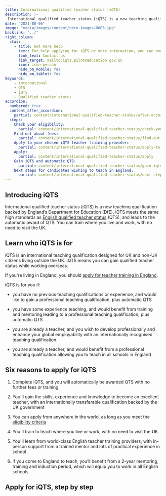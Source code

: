 ```yaml
---
title: International qualified teacher status (iQTS)
description: |-
 International qualified teacher status (iQTS) is a new teaching qualification backed by England’s Department for Education (DfE) in the UK. iQTS meets the same high standards as English qualified teacher status (QTS), and leads to the automatic award of QTS. You can train where you live and work. 
date: "2021-08-06"
image: "media/images/content/hero-images/0003.jpg"
backlink: "../"
right_column:
  ctas:
    - title: Get more help
      text: For help applying for iQTS or more information, you can email us.
      link_text: Contact us
      link_target: mailto:iqts.pilot@education.gov.uk
      icon: icon-person
      hide_on_mobile: Yes
      hide_on_tablet: Yes
keywords: 
    - international
    - QTS
    - iQTS
    - Qualified teacher status
accordion:
  numbered: true
  content_after_accordion:
    partial: content/international-qualified-teacher-status/after-accordion
  steps:
    Check your eligibility:
      partial: content/international-qualified-teacher-status/check-your-eligibility
    Find out about fees:
      partial: content/international-qualified-teacher-status/find-out-about-fees
    Apply to your chosen iQTS teacher training provider:
      partial: content/international-qualified-teacher-status/apply-to-your-chosen-iqts-teacher-training-provider
    Apply:
      partial: content/international-qualified-teacher-status/apply
    Gain iQTS and automatic QTS:
      partial: content/international-qualified-teacher-status/gain-iqts-and-automatic-qts
    Next steps for candidates wishing to teach in England:
      partial: content/international-qualified-teacher-status/next-steps-for-candidates
---
```


## Introducing iQTS

International qualified teacher status (iQTS) is a new teaching qualification backed by England’s Department for Education (DfE). iQTS meets the same high standards as [English qualified teacher status](https://www.gov.uk/guidance/qualified-teacher-status-qts) (QTS), and leads to the automatic award of QTS. You can train where you live and work, with no need to visit the UK. 

## Learn who iQTS is for

iQTS is an international teaching qualification designed for UK and non-UK citizens living outside the UK. iQTS means you can gain qualified teacher status while working overseas. 

If you're living in England, you should [apply for teacher training in England](/steps-to-become-a-teacher). 

iQTS is for you if:
 
* you have no previous teaching qualifications or experience, and would like to gain a professional teaching qualification, plus automatic QTS

* you have some experience teaching, and would benefit from training and mentoring leading to a professional teaching qualification, plus automatic QTS

* you are already a teacher, and you wish to develop professionally and enhance your global employability with an internationally recognised teaching qualification

* you are already a teacher, and would benefit from a professional teaching qualification allowing you to teach in all schools in England

## Six reasons to apply for iQTS

1. Complete iQTS, and you will automatically be awarded QTS with no further fees or training

2. You'll gain the skills, experience and knowledge to become an excellent teacher, with an internationally transferable qualification backed by the UK government 

3. You can apply from anywhere in the world, as long as you meet the [eligibility criteria](#step-1)

4. You'll train to teach where you live or work, with no need to visit the UK

5. You'll learn from world-class English teacher training providers, with in-person support from a trained mentor and lots of practical experience in school

6. If you come to England to teach, you’ll benefit from a 2-year mentoring, training and induction period, which will equip you to work in all English schools




## Apply for iQTS, step by step
 
